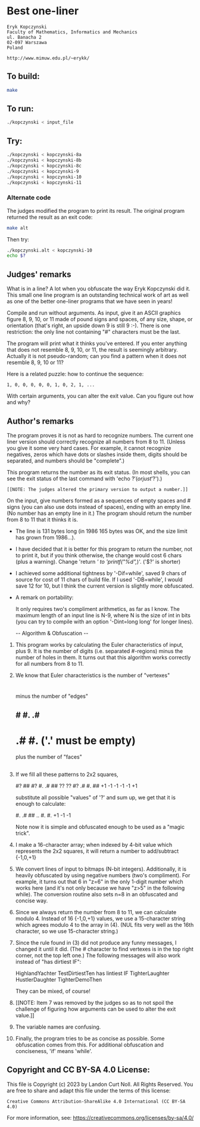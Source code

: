 # Best one-liner

    Eryk Kopczynski
    Faculty of Mathematics, Informatics and Mechanics
    ul. Banacha 2
    02-097 Warszawa
    Poland

    http://www.mimuw.edu.pl/~erykk/

## To build:

```sh
make
```

## To run:

```sh
./kopczynski < input_file
```

## Try:

```sh
./kopczynski < kopczynski-8a
./kopczynski < kopczynski-8b
./kopczynski < kopczynski-8c
./kopczynski < kopczynski-9
./kopczynski < kopczynski-10
./kopczynski < kopczynski-11
```

### Alternate code

The judges modified the program to print its result.  The original
program returned the result as an exit code:

```sh
make alt
```

Then try:

```sh
./kopczynski.alt < kopczynski-10
echo $?
```

## Judges' remarks

What is in a line?  A lot when you obfuscate the way Eryk Kopczynski
did it.  This small one line program is an outstanding technical
work of art as well as one of the better one-liner programs that
we have seen in years!

Compile and run without arguments.  As input, give it an ASCII graphics
figure 8, 9, 10, or 11 made of pound signs and spaces, of any size,
shape, or orientation (that's right, an upside down 9 is still 9 :-).
There is one restriction: the only line not containing "#" characters
must be the last.

The program will print what it thinks you've entered. If you enter
anything that does not resemble 8, 9, 10, or 11, the result is
seemingly arbitrary.  Actually it is not pseudo-random; can you find
a pattern when it does not resemble 8, 9, 10 or 11?

Here is a related puzzle: how to continue the sequence:

    1, 0, 0, 0, 0, 0, 1, 0, 2, 1, ...

With certain arguments, you can alter the exit value.  Can you figure
out how and why?

## Author's remarks

The program proves it is not as hard to recognize numbers. The current
one liner version should correctly recognize all numbers from 8 to 11.
(Unless you give it some very hard cases. For example, it cannot
recognize negatives, zeros which have dots or slashes inside them,
digits should be separated, and numbers should be "complete".)

This program returns the number as its exit status. (In most shells,
you can see the exit status of the last command with 'echo $?' (or
just '$?').)

    [[NOTE: The judges altered the primary version to output a number.]]

On the input, give numbers formed as a sequences of empty spaces and #
signs (you can also use dots instead of spaces), ending with an empty
line. (No number has an empty line in it.) The program should return
the number from 8 to 11 that it thinks it is.

* The line is 131 bytes long (in 1986 165 bytes was OK, and the size
  limit has grown from 1986...).

* I have decided that it is better for this program to return the
  number, not to print it, but if you think otherwise, the change would
  cost 6 chars (plus a warning). Change 'return *' to 'printf("%d",*)'.
  ('$?' is shorter)

* I achieved some additional tightness by '-Dif=while', saved 9 chars
  of source for cost of 11 chars of build file. If I used '-DB=while',
  I would save 12 for 10, but I think the current version is slightly
  more obfuscated.

* A remark on portability:

    It only requires two's compliment arithmetics, as far as I
    know. The maximum length of an input line is N-9, where
    N is the size of int in bits (you can try to compile with
    an option '-Dint=long long' for longer lines).

   -- Algorithm & Obfuscation --

1. This program works by calculating the Euler characteristics of input,
   plus 9. It is the number of digits (i.e. separated #-regions) minus the
   number of holes in them. It turns out that this algorithm works
   correctly for all numbers from 8 to 11.

2. We know that Euler characteristics is the number of "vertexes"

   #

   minus the number of "edges"

   ## # #. .#
      # .# #.   ('.' must be empty)

   plus the number of "faces"

   ##
   ##

3. If we fill all these patterns to 2x2 squares,

   #? ## #? #. .# ##
   ?? ?? #? .# #. ##
   +1 -1 -1 -1 -1 +1

   substitute all possible "values" of '?' and sum up, we get that it is
   enough to calculate:

   #. .# ##
   .. #. #.
   +1 -1 -1

   Note now it is simple and obfuscated enough to be used as
   a "magic trick".

4. I make a 16-character array; when indexed by 4-bit value which
   represents the 2x2 squares, it will return a number to add/subtract
   {-1,0,+1}

5. We convert lines of input to bitmaps (N-bit integers). Additionally,
   it is heavily obfuscated by using negative numbers (two's compliment).
   For example, it turns out that 6 in "z=6" in the only 1-digit number
   which works here (and it's not only because we have "z>5" in the
   following while). The conversion routine also sets n=8 in an obfuscated
   and concise way.

5. Since we always return the number from 8 to 11, we can calculate
   modulo 4. Instead of 16 {-1,0,+1} values, we use a 15-character string
   which agrees modulo 4 to the array in (4). (NUL fits very well as the
   16th character, so we use 15-character string.)

6. Since the rule found in (3) did not produce any funny messages, I
   changed it until it did. (The # character to find vertexes is in the
   top right corner, not the top left one.) The following messages will
   also work instead of "has dirtiest IF":

   HighlandYachter
   TestDirtiestTen
   has lintiest IF
   TighterLaughter
   HustlerDaughter
   TighterDemoThen

   They can be mixed, of course!

7. [[NOTE: Item 7 was removed by the judges so as to not spoil the
	 challenge of figuring how arguments can be used to alter
	 the exit value.]]

8. The variable names are confusing.

9. Finally, the program tries to be as concise as possible. Some
   obfuscation comes from this. For additional obfuscation and
   conciseness, 'if' means 'while'.

## Copyright and CC BY-SA 4.0 License:

This file is Copyright (c) 2023 by Landon Curt Noll.  All Rights Reserved.
You are free to share and adapt this file under the terms of this license:

    Creative Commons Attribution-ShareAlike 4.0 International (CC BY-SA 4.0)

For more information, see: https://creativecommons.org/licenses/by-sa/4.0/
